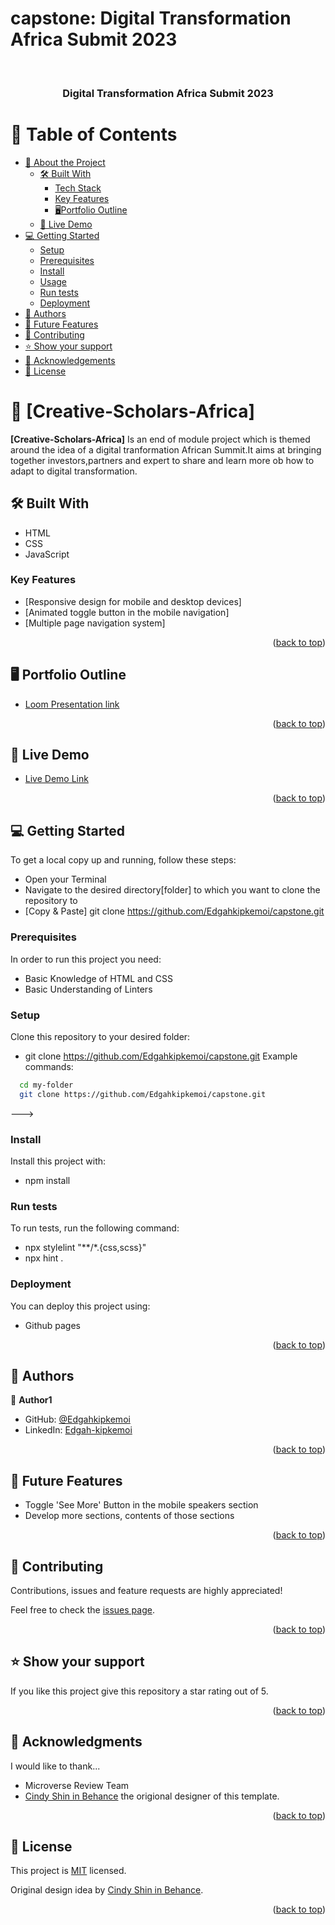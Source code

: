 # capstone: Digital Transformation Africa Submit 2023
<a name="readme-top"></a>
<div align="center">
  <br/>
  <h3><b>Digital Transformation Africa Submit 2023</b></h3>
</div>

# 📗 Table of Contents

- [📖 About the Project](#about-project)
  - [🛠 Built With](#built-with)
    - [Tech Stack](#tech-stack)
    - [Key Features](#key-features)
    - [🖥️Portfolio Outline](#Portfolio-Outline)
  - [🚀 Live Demo](#live-demo)
- [💻 Getting Started](#getting-started)
  - [Setup](#setup)
  - [Prerequisites](#prerequisites)
  - [Install](#install)
  - [Usage](#usage)
  - [Run tests](#run-tests)
  - [Deployment](#Deployment)
- [👥 Authors](#authors)
- [🔭 Future Features](#future-features)
- [🤝 Contributing](#contributing)
- [⭐️ Show your support](#support)
- [🙏 Acknowledgements](#acknowledgements)
- [📝 License](#license)

# 📖 [Creative-Scholars-Africa] <a name="about-project"></a>

**[Creative-Scholars-Africa]**  Is an end of module project which is themed around the idea of a digital tranformation African Summit.It aims at bringing together investors,partners and expert to share and learn more ob how to adapt to digital transformation.

## 🛠 Built With <a name="built-with"></a>
- HTML
- CSS
- JavaScript

<!-- Features -->
### Key Features <a name="key-features"></a>

- [Responsive design for mobile and desktop devices]
- [Animated toggle button in the mobile navigation]
- [Multiple page navigation system]

<p align="right">(<a href="#readme-top">back to top</a>)</p>

<!-- Presentation of Portfolio -->
## 🖥️ Portfolio Outline <a name="Portfolio-Outline"></a>

- [Loom Presentation link](https://www.loom.com/share/267ec89392704277b505526037360c4c)

<p align="right">(<a href="#readme-top">back to top</a>)</p>

<!-- LIVE DEMO -->

## 🚀 Live Demo <a name="live-demo"></a>

- [Live Demo Link](https://edgahkipkemoi.github.io/capstone/)

<p align="right">(<a href="#readme-top">back to top</a>)</p>

## 💻 Getting Started <a name="getting-started"></a>

To get a local copy up and running, follow these steps:
- Open your Terminal
- Navigate to the desired directory[folder] to which you want to clone the repository to
- [Copy & Paste] git clone https://github.com/Edgahkipkemoi/capstone.git

### Prerequisites

In order to run this project you need:

- Basic Knowledge of HTML and CSS
- Basic Understanding of Linters

### Setup

Clone this repository to your desired folder:

- git clone https://github.com/Edgahkipkemoi/capstone.git
Example commands:

```sh
  cd my-folder
  git clone https://github.com/Edgahkipkemoi/capstone.git
```
--->

### Install
Install this project with:

- npm install

### Run tests
To run tests, run the following command:

- npx stylelint "**/*.{css,scss}"
- npx hint .

### Deployment

You can deploy this project using:

- Github pages

<p align="right">(<a href="#readme-top">back to top</a>)</p>

<!-- AUTHORS -->

## 👥 Authors <a name="authors"></a>

👤 **Author1**

- GitHub: [@Edgahkipkemoi](https://github.com/Edgahkipkemoi)
- LinkedIn: [Edgah-kipkemoi](https://www.linkedin.com/in/edgah-kipkemoi-3797b8257)


<p align="right">(<a href="#readme-top">back to top</a>)</p>


## 🔭 Future Features <a name="future-features"></a>

- Toggle 'See More' Button in the mobile speakers section
- Develop more sections, contents of those sections

<p align="right">(<a href="#readme-top">back to top</a>)</p>

## 🤝 Contributing <a name="contributing"></a>

Contributions, issues and feature requests are highly appreciated!

Feel free to check the [issues page](../../issues/).

<p align="right">(<a href="#readme-top">back to top</a>)</p>

## ⭐️ Show your support <a name="support"></a>

If you like this project give this repository a  star rating out of 5.

<p align="right">(<a href="#readme-top">back to top</a>)</p>

<!-- ACKNOWLEDGEMENTS -->

## 🙏 Acknowledgments <a name="acknowledgements"></a>

I would like to thank...
- Microverse Review Team
- [Cindy Shin in Behance](https://www.behance.net/adagio07) the origional designer of this template.

<p align="right">(<a href="#readme-top">back to top</a>)</p>

## 📝 License <a name="license"></a>

This project is [MIT](./LICENSE) licensed.

Original design idea by [Cindy Shin in Behance](https://www.behance.net/adagio07).

<p align="right">(<a href="#readme-top">back to top</a>)</p>